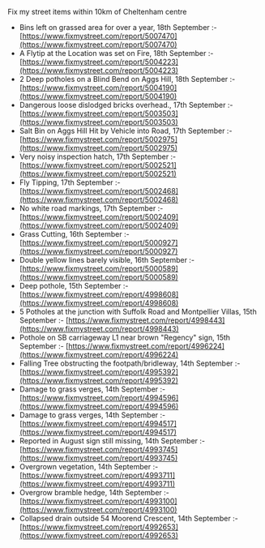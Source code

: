 Fix my street items within 10km of Cheltenham centre

<!-- fix_marker starts -->

- Bins left on grassed area for over a year, 18th September :- [https://www.fixmystreet.com/report/5007470](https://www.fixmystreet.com/report/5007470)
- A Flytip at the Location was set on Fire, 18th September :- [https://www.fixmystreet.com/report/5004223](https://www.fixmystreet.com/report/5004223)
- 2 Deep potholes on a Blind Bend on Aggs Hill, 18th September :- [https://www.fixmystreet.com/report/5004190](https://www.fixmystreet.com/report/5004190)
- Dangerous loose dislodged bricks overhead., 17th September :- [https://www.fixmystreet.com/report/5003503](https://www.fixmystreet.com/report/5003503)
- Salt Bin on Aggs Hill Hit by Vehicle into Road, 17th September :- [https://www.fixmystreet.com/report/5002975](https://www.fixmystreet.com/report/5002975)
- Very noisy inspection hatch, 17th September :- [https://www.fixmystreet.com/report/5002521](https://www.fixmystreet.com/report/5002521)
- Fly Tipping, 17th September :- [https://www.fixmystreet.com/report/5002468](https://www.fixmystreet.com/report/5002468)
- No white road markings, 17th September :- [https://www.fixmystreet.com/report/5002409](https://www.fixmystreet.com/report/5002409)
- Grass Cutting, 16th September :- [https://www.fixmystreet.com/report/5000927](https://www.fixmystreet.com/report/5000927)
- Double yellow lines barely visible, 16th September :- [https://www.fixmystreet.com/report/5000589](https://www.fixmystreet.com/report/5000589)
- Deep pothole, 15th September :- [https://www.fixmystreet.com/report/4998608](https://www.fixmystreet.com/report/4998608)
- 5 Potholes at the junction with Suffolk Road and Montpellier Villas, 15th September :- [https://www.fixmystreet.com/report/4998443](https://www.fixmystreet.com/report/4998443)
- Pothole on SB carriageway L1 near brown "Regency" sign, 15th September :- [https://www.fixmystreet.com/report/4996224](https://www.fixmystreet.com/report/4996224)
- Falling Tree obstructing the footpath/bridleway, 14th September :- [https://www.fixmystreet.com/report/4995392](https://www.fixmystreet.com/report/4995392)
- Damage to grass verges, 14th September :- [https://www.fixmystreet.com/report/4994596](https://www.fixmystreet.com/report/4994596)
- Damage to grass verges, 14th September :- [https://www.fixmystreet.com/report/4994517](https://www.fixmystreet.com/report/4994517)
- Reported in August sign still missing, 14th September :- [https://www.fixmystreet.com/report/4993745](https://www.fixmystreet.com/report/4993745)
- Overgrown vegetation, 14th September :- [https://www.fixmystreet.com/report/4993711](https://www.fixmystreet.com/report/4993711)
- Overgrow bramble hedge, 14th September :- [https://www.fixmystreet.com/report/4993100](https://www.fixmystreet.com/report/4993100)
- Collapsed drain outside 54 Moorend Crescent, 14th September :- [https://www.fixmystreet.com/report/4992653](https://www.fixmystreet.com/report/4992653)

<!-- fix_marker ends -->